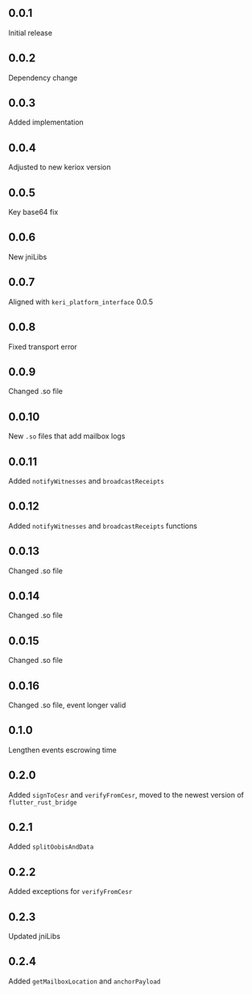## 0.0.1

Initial release

## 0.0.2

Dependency change

## 0.0.3

Added implementation

## 0.0.4 

Adjusted to new keriox version

## 0.0.5

Key base64 fix

## 0.0.6

New jniLibs

## 0.0.7

Aligned with `keri_platform_interface` 0.0.5

## 0.0.8

Fixed transport error

## 0.0.9

Changed .so file

## 0.0.10

New `.so` files that add mailbox logs

## 0.0.11 

Added `notifyWitnesses` and `broadcastReceipts`

## 0.0.12

Added `notifyWitnesses` and `broadcastReceipts` functions

## 0.0.13

Changed .so file

## 0.0.14

Changed .so file

## 0.0.15

Changed .so file

## 0.0.16

Changed .so file, event longer valid

## 0.1.0

Lengthen events escrowing time

## 0.2.0

Added `signToCesr` and `verifyFromCesr`, moved to the newest version of `flutter_rust_bridge`

## 0.2.1
Added `splitOobisAndData`

## 0.2.2
Added exceptions for `verifyFromCesr`

## 0.2.3
Updated jniLibs

## 0.2.4
Added `getMailboxLocation` and `anchorPayload`